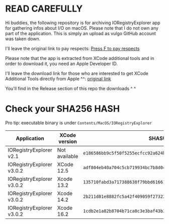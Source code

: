 # READ CAREFULLY

Hi buddies, the following repository is for archiving IORegistryExplorer app for gathering infos about I/O  on macOS. Please note that I do not own any part of the application. This is simply an upload as vulgo GitHub account was taken down.

I'll leave the original link to pay respects: [Press F to pay respects](https://github.com/vulgo/IORegistryExplorer)

Please note that the app is extracted from XCode additional tools and in order to download it, you need an Apple Developer ID.

I'll leave the download link for those who are interested to get XCode Additional Tools directly from Apple ^^: [original link](https://developer.apple.com/download/more/?=additional)

You'll find in the Release section of this repo the downloads ^ ^

# Check your SHA256 HASH 

Pro tip: executable binary is under `Contents/MacOS/IORegistryExplorer`

|Application|XCode version|SHASUM 256|
|---|---|---|
|IORegistryExplorer v2.1|Not available|`e186586bb9c5f50f5255ecfcc92a624b53834a4b808050420e63fc9b279d67d6`|
|IORegistryExplorer v3.0.2|XCode 12.5|`adf804eb40a704c5cb719934bc7b8d0c5cad012fb779302960d94895c803cdbb`|
|IORegistryExplorer v3.0.2|Xcode 13.2|`135710fabd3a717388638f79bbd61661f7f797b260d35676aafbba26e173b2f6`|
|IORegistryExplorer v3.0.2|Xcode 14.2|`2b211d81e8882fc5a42f409059f2732218bda2be3f9557de9aa0eb3f4f8bcd87`|
|IORegistryExplorer v3.0.2|Xcode 16.2|`1cdb2e1a82b8704b71ca8c3e3baf43b31cd77202ce06533ddb3b2a771f2a4080`|

